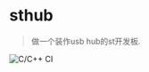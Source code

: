 # sthub

> 做一个装作usb hub的st开发板.

![C/C++ CI](https://github.com/feilongfl/sthub/workflows/C/C++%20CI/badge.svg)

